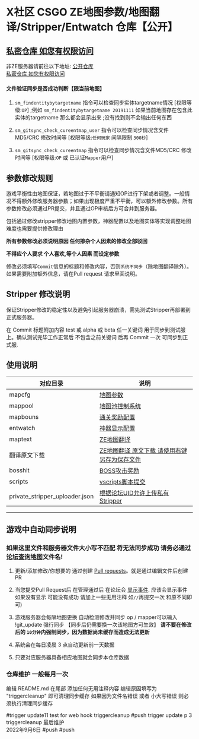 # X社区 CSGO ZE地图参数/地图翻译/Stripper/Entwatch 仓库【公开】 #
[私密仓库 如您有权限访问](https://github.com/UpKK-Xnet-YYDCS/ZE_Stripper_Vscript)
---
非ZE服务器请前往以下地址:
[公开仓库](https://github.com/UpKK-Xnet-YYDCS/GeneralMapcfg_Public)  
[私密仓库 如您有权限访问](https://github.com/UpKK-Xnet-YYDCS/GeneralMapcfg)


#### 文件验证同步是否成功判断【限当前地图】
1. `sm_findentitybytargetname` 指令可以检查同步实体targetname情况 [权限等级:`OP`]
;例如 `sm_findentitybytargetname 20191111` 如果当前地图存在包含此实体的targetname 那么都会显示出来
;没有找到则不会输出任何东西

2. `sm_gitsync_check_cureentmap_user` 指令可以检查同步情况含文件MD5/CRC 修改时间等 [权限等级:`任何玩家` 间隔限制 `300秒`]
3. `sm_gitsync_check_cureentmap` 指令可以检查同步情况含文件MD5/CRC 修改时间等 [权限等级:`OP` 或 已认证`Mapper`用户]

## 参数修改规则

游戏平衡性由地图保证，若地图过于不平衡请通知OP进行下架或者调整。一般情况不得额外修改服务器参数；如果出现极度严重不平衡，可以额外修改参数。所有参数修改必须通过PR提交，并且通过OP审核后方可合并到服务器。

包括通过修改stripper修改地图内置参数，神器配置以及地图实体等实现调整地图难度也需要提供修改理由

**所有参数修改必须说明原因 任何掺杂个人因素的修改全部驳回**

**不得应个人要求 个人喜欢,等个人因素 而设定参数**

修改必须填写`Commit`信息的标题和修改内容，否则`系统不同步`（除地图翻译除外）。如果需要附加额外信息，请在Pull request 请求里面说明。

## Stripper 修改说明

保证Stripper修改的稳定性以及避免引起服务器崩溃，需先测试Stripper再部署到正式服务器。

在 Commit 标题附加内容 test 或 alpha 或 beta 任一关键词 用于同步到测试服上。确认测试完毕工作正常后 不包含之前关键词 后再 Commit 一次 可同步到正式服.

## 使用说明

| 对应目录                           | 说明                                                                                       |
|--------------------------------|------------------------------------------------------------------------------------------|
| mapcfg                         | [地图参数](/参数说明.md)                                                                         |
| mappool                        | [地图池控制系统](/其他修改说明.md)                                                                    |
| mapbouns                       | [通关奖励配置](/mapbouns/README.md)                                                            |
| entwatch                       | [神器显示配置](/其他修改说明.md)                                                                     |
| maptext                        | [ZE地图翻译](/其他修改说明.md)                                                                     |
| 翻译原文下载                         | [ZE地图翻译 原文下载 请使用右键另存为保存文件](http://demo.wc38.com/ze-maptext-id-2539/)                     |
| bosshit                        | [BOSS攻击奖励](/其他修改说明.md)                                                                   |
| scripts                        | [vscripts脚本提交](/scripts/vscripts/README.md)                                              |
| private_stripper_uploader.json | [根据论坛UID允许上传私有Stripper](https://bbs.upkk.com/plugin.php?id=xnet_mappost:p_stripper_post) |


---

## 游戏中自动同步说明

### 如果这里文件和服务器文件大小写不匹配 将无法同步成功 请务必通过[论坛查询地图](https://bbs.upkk.com/plugin.php?id=xnet_mappost:xnet_map_query)文件名!

1. 更新/添加修改/你想要的 通过创建 [Pull requests](https://github.com/UpKK-Xnet-YYDCS/UPKK_ZE_PUBLIC/pull/new/master)。就是通过编辑文件后创建PR

2. 当您提交Pull Request后 在管理通过后 在论坛会 [显示事件](https://bbs.upkk.com/plugin.php?id=xnet_events:xnet_events). 应该会显示事件 如果没有显示 可能没有成功 请加上一些无用注释 如`//`再提交一次 和原不同即可)

3. 游戏服务器会每隔地图更换 自动检测修改并同步 op / mapper可以输入 !git_update 强行同步 【同步后仍需要换一次该地图方可生效】
**请不要在修改后的 `10分钟`内强制同步，因为数据尚未缓存而造成无法更新**

1. 系统会在每日凌晨 3 点自动更新前一天数据

2. 只要对应服务器具备相应地图就会同步本仓库数据

### 仓库维护 一般每月一次

编辑 README.md 在尾部 添加任何无用注释内容
编辑原因填写为 "triggercleanup" 即可清理同步缓存
如果因为文件名错误  或者 小大写错误 则必须执行清理同步缓存

#trigger update11 test for web hook triggercleanup
#push trigger update p 3  
triggercleanup  最后维护  
2022年9月6日 #push
#push
